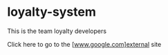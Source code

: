 # loyalty-system
This is the team loyalty developers

Click here to go to the [www.google.com]external site
